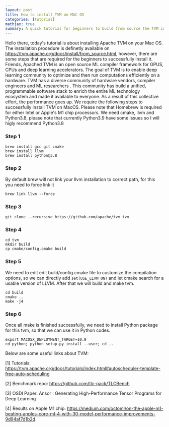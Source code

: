 ```yaml
---
layout: post
title: How to install TVM on MAC OS
categories: [tutorial]
mathjax: true
summary: A quick tutorial for beginners to build from source the TVM in Mac OS
---
```


Hello there, today's tutorial is about installing Apache TVM on your Mac OS. The installation procedure is definetly available on 
https://tvm.apache.org/docs/install/from_source.html, however, there are some steps that are required for the beginners to successfully install it.
Friends, Apached TVM is an open source ML compiler framework for GPUS, CPUs and deep learning accelerators. The goal of TVM is to enable deep learning
community to optimize and then run computations efficiently on a hardware. TVM has a diverse community of hardware vendors, compiler engineers and ML researchers
. This community has build a unified, programmable software stack to enrich the entire ML technology ecosystem and made it available to everyone. As a result
of this collective effort, the performance goes up. We require the following steps to successfully install TVM on MacOS. Please note that Homebrew is
required for either Intel or Apple's M1 chip processors. We need cmake, llvm and Python3.8, please note that currently Python3.9 have some issues so I will
higly recommend Python3.8

### Step 1
```
brew install gcc git cmake
brew install llvm
brew install python@3.8
```
### Step 2
By default brew will not link your llvm installation to correct path, for this you need to force link it
```
brew link llvm --force
```

### Step 3

```
git clone --recursive https://github.com/apache/tvm tvm
```
### Step 4

```
cd tvm
mkdir build
cp cmake/config.cmake build
```
### Step 5
We need to edit edit build/config.cmake file to customize the compilation options, so we can directly add `set(USE_LLVM ON)` and let cmake search for a usable version of LLVM. After that we will build and make tvm.

```
cd build
cmake ..
make -j4
```
### Step 6

Once all make is finished successfully, we need to install Python package for this tvm, so that we can use it in Python codes.

```
export MACOSX_DEPLOYMENT_TARGET=10.9 
cd python; python setup.py install --user; cd ..

```



Below are some useful links about TVM:

[1] Tutorials: https://tvm.apache.org/docs/tutorials/index.html#autoscheduler-template-free-auto-scheduling

[2] Benchmark repo: https://github.com/tlc-pack/TLCBench

[3] OSDI Paper: Ansor : Generating High-Performance Tensor Programs for Deep Learning

[4] Results on Apple M1 chip: https://medium.com/octoml/on-the-apple-m1-beating-apples-core-ml-4-with-30-model-performance-improvements-9d94af7d1b2d.
